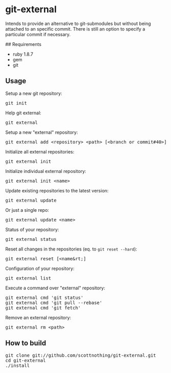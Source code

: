# git-external

Intends to provide an alternative to git-submodules but without being
attached to an specific commit. There is still an option to specify a particular
commit if necessary.

## Requirements

* ruby 1.8.7
* gem
* git

## Usage

Setup a new git repository:
<pre class="terminal">
git init
</pre>

Help git external:
<pre class="terminal">
git external
</pre>

Setup a new "external" repository:
<pre class="terminal">
git external add &lt;repository> &lt;path&gt; [&lt;branch or commit#40&gt;]
</pre>

Initialize all external repositories:
<pre class="terminal">
git external init
</pre>

Initialize individual external repository:
<pre class="terminal">
git external init &lt;name&gt;
</pre>

Update existing repositories to the latest version:
<pre class="terminal">
git external update
</pre>

Or just a single repo:
<pre class="terminal">
git external update &lt;name&gt;
</pre>

Status of your repository:
<pre class="terminal">
git external status
</pre>

Reset all changes in the repositories (eq. to `git reset --hard`):
<pre class="terminal">
git external reset [&lt;name&rt;]
</pre>

Configuration of your repository:
<pre class="terminal">
git external list
</pre>

Execute a command over "external" repository:
<pre class="terminal">
git external cmd 'git status'
git external cmd 'git pull --rebase'
git external cmd 'git fetch'
</pre>

Remove an external repository:
<pre class="terminal">
git external rm &lt;path&gt;
</pre>

## How to build

<pre class="terminal">
git clone git://github.com/scottnothing/git-external.git
cd git-external
./install
</pre>

